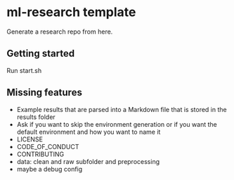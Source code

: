 # ml-research template
Generate a research repo from here.

## Getting started
Run start.sh

## Missing features
- Example results that are parsed into a Markdown file that is stored in the results folder
- Ask if you want to skip the environment generation or if you want the default environment and how you want to name it
- LICENSE
- CODE_OF_CONDUCT
- CONTRIBUTING
- data: clean and raw subfolder and preprocessing
- maybe a debug config
